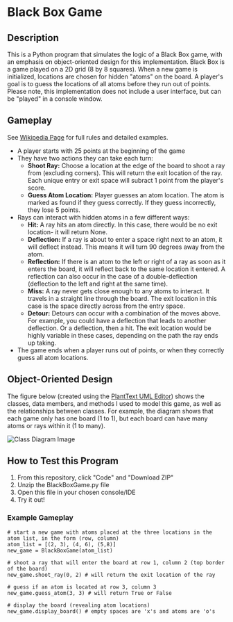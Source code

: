 # Black Box Game

## Description
This is a Python program that simulates the logic of a Black Box game, with an emphasis on object-oriented design for this implementation. Black Box is a game played on a 2D grid (8 by 8 squares). When a new game is initialized, locations are chosen for hidden "atoms" on the board. A player's goal is to guess the locations of all atoms before they run out of points. Please note, this implementation does not include a user interface, but can be "played" in a console window.

## Gameplay
See [Wikipedia Page](https://en.wikipedia.org/wiki/Black_Box_(game)) for full rules and detailed examples.
- A player starts with 25 points at the beginning of the game
- They have two actions they can take each turn:
  - **Shoot Ray:** Choose a location at the edge of the board to shoot a ray from (excluding corners). This will return the exit location of the ray. Each unique entry or exit space will subract 1 point from the player's score.
  - **Guess Atom Location:** Player guesses an atom location. The atom is marked as found if they guess correctly. If they guess incorrectly, they lose 5 points.
- Rays can interact with hidden atoms in a few different ways:
  - **Hit:** A ray hits an atom directly. In this case, there would be no exit location- it will return None.
  - **Deflection:** If a ray is about to enter a space right next to an atom, it will deflect instead. This means it will turn 90 degrees away from the atom.
  - **Reflection:** If there is an atom to the left or right of a ray as soon as it enters the board, it will reflect back to the same location it entered. A reflection can also occur in the case of a double-deflection (deflection to the left and right at the same time).
  - **Miss:** A ray never gets close enough to any atoms to interact. It travels in a straight line through the board. The exit location in this case is the space directly across from the entry space.
  - **Detour:** Detours can occur with a combination of the moves above. For example, you could have a deflection that leads to another deflection. Or a deflection, then a hit. The exit location would be highly variable in these cases, depending on the path the ray ends up taking.
- The game ends when a player runs out of points, or when they correctly guess all atom locations.

## Object-Oriented Design 
The figure below (created using the [PlantText UML Editor](https://www.planttext.com/)) shows the classes, data members, and methods I used to model this game, as well as the relationships between classes. For example, the diagram shows that each game only has one board (1 to 1), but each board can have many atoms or rays within it (1 to many).

![Class Diagram Image](https://www.planttext.com/api/plantuml/img/TLJDSeCW4Bxx58udqsaEVOCqbzxx0WoLjM62aBBB94udxruM8ser5rc-Rty_m0EIz1GwKnH5OoHYUJIoEH_TxKDsKFuMPVdbf5TnnSPvu9Ka1Op6Tm14O4jRJRKarmcZaNOHKHelHlOY1TUCuCav4bxsjNVNrx9n9dHsDwOH7BrYW1AEma1BzGYbHj8kN9GaoC0zpy1LS-yYDk82nMrAbc2lm0ly2T83Ye2WDgVWQlCKzQAhUd9PfKjSSuBcB7IxTAWl3ZLfPoUNrdbnYiKjt4XiqmfQ0mtZQwydqjuVQdpAdhK0IxxFSPmyU1_1EGGtlTZdinvzbVP35wDU6qSs16LrbdKdU5uge_zx6gxE5l4V61tNUN7TqqB2Z4uQZsUPA0f-yF43dsmriy6gf3xRMVNtU4LOzYWGwvSKcYlwJBq8JMea9czN3UUfuirVlDlghNhPAtUr-sWDpw58NsRA1rLMdRHznVVZESbZ5CKXZXX_4dy0)

## How to Test this Program
1. From this repository, click "Code" and "Download ZIP"
2. Unzip the BlackBoxGame.py file
3. Open this file in your chosen console/IDE
4. Try it out!

### Example Gameplay
```
# start a new game with atoms placed at the three locations in the atom list, in the form (row, column)
atom_list = [(2, 3), (4, 6), (5,8)]
new_game = BlackBoxGame(atom_list) 

# shoot a ray that will enter the board at row 1, column 2 (top border of the board)
new_game.shoot_ray(0, 2) # will return the exit location of the ray

# guess if an atom is located at row 3, column 3
new_game.guess_atom(3, 3) # will return True or False

# display the board (revealing atom locations)
new_game.display_board() # empty spaces are 'x's and atoms are 'o's

```
